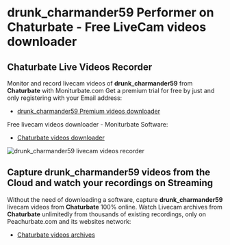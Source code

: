 # drunk_charmander59 Performer on Chaturbate - Free LiveCam videos downloader

## Chaturbate Live Videos Recorder

Monitor and record livecam videos of **drunk_charmander59** from **Chaturbate** with Moniturbate.com
Get a premium trial for free by just and only registering with your Email address:
* [drunk_charmander59 Premium videos downloader](https://moniturbate.com/request-demo-licence-key.html)

Free livecam videos downloader - Moniturbate Software:
* [Chaturbate videos downloader](https://moniturbate.com/moniturbate-download-software.html)

![drunk_charmander59 livecam videos recorder](https://peachurnet.com/templates/moniturbate-software.png)


## Capture drunk_charmander59 videos from the Cloud and watch your recordings on Streaming

Without the need of downloading a software, capture **drunk_charmander59** livecam videos from **Chaturbate** 100% online.
Watch Livecam archives from **Chaturbate** unlimitedly from thousands of existing recordings, only on Peachurbate.com and its websites network:
* [Chaturbate videos archives](https://peachurnet.com/)